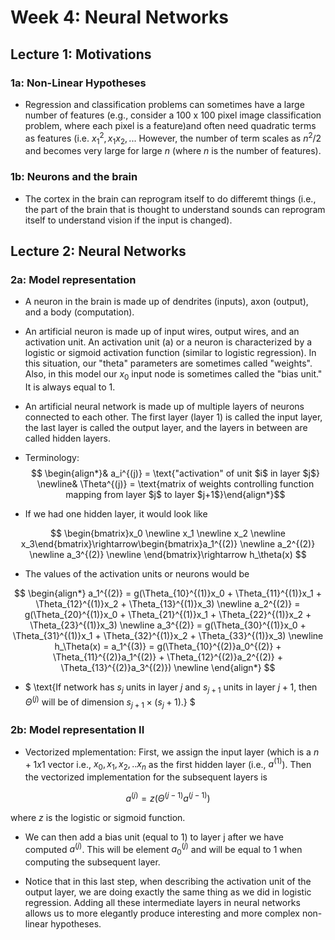 # Week 4: Neural Networks

## Lecture 1: Motivations

### 1a: Non-Linear Hypotheses

* Regression and classification problems can sometimes have a large number of features (e.g., consider a 100 x 100 pixel image classification problem, where each pixel is a feature)and often need quadratic terms as features (i.e. $x_1^2, x_1x_2,..$. However, the number of term scales as $n^2/2$ and becomes very large for large $n$ (where $n$ is the number of features). 

### 1b: Neurons and the brain

* The cortex in the brain can reprogram itself to do differemt things (i.e., the part of the brain that is thought to understand sounds can reprogram itself to understand vision if the input is changed).

## Lecture 2: Neural Networks

### 2a: Model representation

* A neuron in the brain is made up of dendrites (inputs), axon (output), and a body (computation).

* An artificial neuron is made up of input wires, output wires, and an activation unit. An activation unit (a) or a neuron is characterized by a logistic or sigmoid activation function (similar to logistic regression). In this situation, our "theta" parameters are sometimes called "weights". Also, in this model our $x_0$ input node is sometimes called the "bias unit." It is always equal to 1.

* An artificial neural network is made up of multiple layers of neurons connected to each other. The first layer (layer 1) is called the input layer, the last layer is called the output layer, and the layers in between are called hidden layers.

* Terminology: 
$$
\begin{align*}& a_i^{(j)} = \text{"activation" of unit $i$ in layer $j$} \newline& \Theta^{(j)} = \text{matrix of weights controlling function mapping from layer $j$ to layer $j+1$}\end{align*}$$

* If we had one hidden layer, it would look like

$$
\begin{bmatrix}x_0 \newline x_1 \newline x_2 \newline x_3\end{bmatrix}\rightarrow\begin{bmatrix}a_1^{(2)} \newline a_2^{(2)} \newline a_3^{(2)} \newline \end{bmatrix}\rightarrow h_\theta(x)
$$

* The values of the activation units or neurons would be

$$
\begin{align*} a_1^{(2)} = g(\Theta_{10}^{(1)}x_0 + \Theta_{11}^{(1)}x_1 + \Theta_{12}^{(1)}x_2 + \Theta_{13}^{(1)}x_3) \newline a_2^{(2)} = g(\Theta_{20}^{(1)}x_0 + \Theta_{21}^{(1)}x_1 + \Theta_{22}^{(1)}x_2 + \Theta_{23}^{(1)}x_3) \newline a_3^{(2)} = g(\Theta_{30}^{(1)}x_0 + \Theta_{31}^{(1)}x_1 + \Theta_{32}^{(1)}x_2 + \Theta_{33}^{(1)}x_3) \newline h_\Theta(x) = a_1^{(3)} = g(\Theta_{10}^{(2)}a_0^{(2)} + \Theta_{11}^{(2)}a_1^{(2)} + \Theta_{12}^{(2)}a_2^{(2)} + \Theta_{13}^{(2)}a_3^{(2)}) \newline \end{align*}
$$

* $ \text{If network has $s_j$ units in layer $j$ and $s_{j+1}$ units in layer $j+1$, then $\Theta^{(j)}$ will be of dimension $s_{j+1} \times (s_j + 1)$.} $

### 2b: Model representation II

* Vectorized mplementation: First, we assign the input layer (which is a $n+1 x 1$ vector i.e., $x_0, x_1, x_2, ..x_n$ as the first hidden layer (i.e., $a^{(1)}$). Then the vectorized implementation for the subsequent layers is 

$$
a^{(j)} = z(\Theta^{(j-1)}a^{(j-1)})
$$

where $z$ is the logistic or sigmoid function. 

* We can then add a bias unit (equal to 1) to layer j after we have computed $a^{(j)}$. This will be element $a_0^{(j)}$ and will be equal to 1 when computing the subsequent layer.

* Notice that in this last step, when describing the activation unit of the output layer, we are doing exactly the same thing as we did in logistic regression. Adding all these intermediate layers in neural networks allows us to more elegantly produce interesting and more complex non-linear hypotheses.
